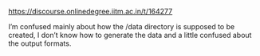 https://discourse.onlinedegree.iitm.ac.in/t/164277

I’m confused mainly about how the /data directory is supposed to be created, I don’t know how to generate the data and a little confused about the output formats.